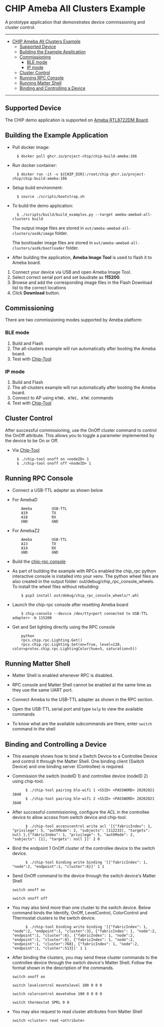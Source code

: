 # CHIP Ameba All Clusters Example

A prototype application that demonstrates device commissioning and cluster
control.

---

- [CHIP Ameba All Clusters Example](#chip-ameba-all-clusters-example)
  - [Supported Device](#supported-device)
  - [Building the Example Application](#building-the-example-application)
  - [Commissioning](#commissioning)
    - [BLE mode](#ble-mode)
    - [IP mode](#ip-mode)
  - [Cluster Control](#cluster-control)
  - [Running RPC Console](#running-rpc-console)
  - [Running Matter Shell](#running-matter-shell)
  - [Binding and Controlling a Device](#binding-and-controlling-a-device)

---

## Supported Device

The CHIP demo application is supported on
[Ameba RTL8722DM Board](https://www.amebaiot.com/en/amebad).

## Building the Example Application

-   Pull docker image:

          $ docker pull ghcr.io/project-chip/chip-build-ameba:166

-   Run docker container:

          $ docker run -it -v ${CHIP_DIR}:/root/chip ghcr.io/project-chip/chip-build-ameba:166

-   Setup build environment:

          $ source ./scripts/bootstrap.sh

-   To build the demo application:

          $ ./scripts/build/build_examples.py --target ameba-amebad-all-clusters build

    The output image files are stored in
    `out/ameba-amebad-all-clusters/asdk/image` folder.

    The bootloader image files are stored in
    `out/ameba-amebad-all-clusters/asdk/bootloader` folder.

-   After building the application, **Ameba Image Tool** is used to flash it to
    Ameba board.

1. Connect your device via USB and open Ameba Image Tool.
2. Select correct serial port and set baudrate as **115200**.
3. Browse and add the corresponding image files in the Flash Download list to
   the correct locations
4. Click **Download** button.

## Commissioning

There are two commissioning modes supported by Ameba platform:

### BLE mode

1. Build and Flash
2. The all-clusters example will run automatically after booting the Ameba
   board.
3. Test with
   [Chip-Tool](https://github.com/project-chip/connectedhomeip/tree/master/examples/chip-tool)

### IP mode

1. Build and Flash
2. The all-clusters example will run automatically after booting the Ameba
   board.
3. Connect to AP using `ATW0, ATW1, ATWC` commands
4. Test with
   [Chip-Tool](https://github.com/project-chip/connectedhomeip/tree/master/examples/chip-tool)

## Cluster Control

After successful commissioning, use the OnOff cluster command to control the
OnOff attribute. This allows you to toggle a parameter implemented by the device
to be On or Off.

-   Via
    [Chip-Tool](https://github.com/project-chip/connectedhomeip/tree/master/examples/chip-tool#using-the-client-to-send-matter-commands)

          $ ./chip-tool onoff on <nodeID> 1
          $ ./chip-tool onoff off <nodeID> 1

## Running RPC Console

-   Connect a USB-TTL adapter as shown below
-   For AmebaD

            Ameba         USB-TTL
            A19           TX
            A18           RX
            GND           GND

*   For AmebaZ2

            Ameba         USB-TTL
            A13           TX
            A14           RX
            GND           GND

-   Build the
    [chip-rpc console](https://github.com/project-chip/connectedhomeip/tree/master/examples/common/pigweed/rpc_console)

-   As part of building the example with RPCs enabled the chip_rpc python
    interactive console is installed into your venv. The python wheel files are
    also created in the output folder: out/debug/chip_rpc_console_wheels. To
    install the wheel files without rebuilding:

            $ pip3 install out/debug/chip_rpc_console_wheels/*.whl

*   Launch the chip-rpc console after resetting Ameba board

            $ chip-console --device /dev/tty<port connected to USB-TTL adapter> -b 115200

-   Get and Set lighting directly using the RPC console

            python
            rpcs.chip.rpc.Lighting.Get()
            rpcs.chip.rpc.Lighting.Set(on=True, level=128, color=protos.chip.rpc.LightingColor(hue=5, saturation=5))

## Running Matter Shell

-   Matter Shell is enabled whenever RPC is disabled.

-   RPC console and Matter Shell cannot be enabled at the same time as they use
    the same UART port.

-   Connect Ameba to the USB-TTL adapter as shown in the RPC section.

-   Open the USB-TTL serial port and type `help` to view the available commands

-   To know what are the available subcommands are there, enter `switch` command
    in the shell

## Binding and Controlling a Device

-   This example shows how to bind a Switch Device to a Controllee Device and
    control it through the Matter Shell. One binding client (Switch Device) and
    one binding server (Controllee) is required.

-   Commission the switch (nodeID 1) and controllee device (nodeID 2) using
    chip-tool.

              $ ./chip-tool pairing ble-wifi 1 <SSID> <PASSWORD> 20202021 3840
              $ ./chip-tool pairing ble-wifi 2 <SSID> <PASSWORD> 20202021 3840

-   After successful commissioning, configure the ACL in the controllee device
    to allow access from switch device and chip-tool.

              $ ./chip-tool accesscontrol write acl '[{"fabricIndex": 1, "privilege": 5, "authMode": 2, "subjects": [112233], "targets": null },{"fabricIndex": 1, "privilege": 5, "authMode": 2, "subjects": [1], "targets": null }]' 2 0

-   Bind the endpoint 1 OnOff cluster of the controllee device to the switch
    device.

              $ ./chip-tool binding write binding '[{"fabricIndex": 1, "node":2, "endpoint":1, "cluster":6}]' 1 1

-   Send OnOff command to the device through the switch device's Matter Shell

    `switch onoff on`

    `switch onoff off`

*   You may also bind more than one cluster to the switch device. Below command
    binds the Identify, OnOff, LevelControl, ColorControl and Thermostat
    clusters to the switch device.

              $ ./chip-tool binding write binding '[{"fabricIndex": 1, "node":2, "endpoint":1, "cluster":3}, {"fabricIndex": 1, "node":2, "endpoint":1, "cluster":6}, {"fabricIndex": 1, "node":2, "endpoint":1, "cluster":8}, {"fabricIndex": 1, "node":2, "endpoint":1, "cluster":768}, {"fabricIndex": 1, "node":2, "endpoint":1, "cluster":513}]' 1 1

-   After binding the clusters, you may send these cluster commands to the
    controllee device through the switch device's Matter Shell. Follow the
    format shown in the description of the commands.

    `switch onoff on`

    `switch levelcontrol movetolevel 100 0 0 0`

    `switch colorcontrol movetohue 100 0 0 0 0`

    `switch thermostat SPRL 0 0`

*   You may also request to read cluster attributes from Matter Shell

    `switch <cluster> read <attribute>`
